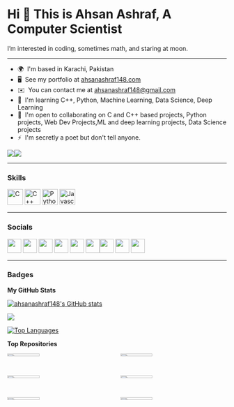 Hi 👋 This is Ahsan Ashraf, A Computer Scientist
=============================

I’m interested in coding, sometimes math, and staring at moon.

-------------------------


* 🌍  I'm based in Karachi, Pakistan
* 🖥️  See my portfolio at [ahsanashraf148.com](https://ahsanashraf148.github.io/)
* ✉️  You can contact me at [ahsanashraf148@gmail.com](mailto:ahsanashraf148@gmail.com)
* 🧠  I'm learning C++, Python, Machine Learning, Data Science, Deep Learning
* 🤝  I'm open to collaborating on C and C++ based projects, Python projects,  Web Dev Projects,ML and deep learning projects, Data Science projects
* ⚡  I'm secretly a poet but don't tell anyone.

<a href="https://www.twitter.com/ahsanashraf148" target="_blank" rel="noreferrer"><img
src="https://img.shields.io/twitter/follow/ahsanashraf148?logo=twitter&style=for-the-badge&color=0891b2&labelColor=1c1917"
/></a><a href="https://www.github.com/ahsanashraf148" target="_blank" rel="noreferrer"><img
src="https://img.shields.io/github/followers/ahsanashraf148?logo=github&style=for-the-badge&color=0891b2&labelColor=1c1917" /></a>

----------------------------------------------

### Skills

<p align="left">
<a href="https://docs.microsoft.com/en-us/cpp/?view=msvc-170" target="_blank" rel="noreferrer"><img src="https://raw.githubusercontent.com/danielcranney/readme-generator/main/public/icons/skills/c-colored.svg" width="36" height="36" alt="C" /></a>
<a href="https://docs.microsoft.com/en-us/cpp/?view=msvc-170" target="_blank" rel="noreferrer"><img src="https://raw.githubusercontent.com/danielcranney/readme-generator/main/public/icons/skills/cplusplus-colored.svg" width="36" height="36" alt="C++" /></a>
<a href="https://www.python.org/" target="_blank" rel="noreferrer"><img src="https://raw.githubusercontent.com/danielcranney/readme-generator/main/public/icons/skills/python-colored.svg" width="36" height="36" alt="Python" /></a>
<a href="https://developer.mozilla.org/en-US/docs/Web/JavaScript" target="_blank" rel="noreferrer"><img src="https://raw.githubusercontent.com/danielcranney/readme-generator/main/public/icons/skills/javascript-colored.svg" width="36" height="36" alt="Javascript" /></a>
</p>

-----------------------------------------------------------

### Socials

<p align="left"><a href="https://discord.com/users/ahsanashraf148#9289" target="_blank" rel="noreferrer"><img src="https://raw.githubusercontent.com/danielcranney/readme-generator/main/public/icons/socials/discord.svg" width="32" height="32" /></a> <a href="https://www.facebook.com/ahsan.ashraf.5832343/" target="_blank" rel="noreferrer"><img src="https://raw.githubusercontent.com/danielcranney/readme-generator/main/public/icons/socials/facebook.svg" width="32" height="32" /></a> <a href="https://www.github.com/ahsanashraf148" target="_blank" rel="noreferrer"><img src="https://raw.githubusercontent.com/danielcranney/readme-generator/main/public/icons/socials/github-dark.svg" width="32" height="32" /></a> <a href="https://Ahsan Ashraf" target="_blank" rel="noreferrer"><img src="https://raw.githubusercontent.com/danielcranney/readme-generator/main/public/icons/socials/hashnode.svg" width="32" height="32" /></a> <a href="http://www.instagram.com/ahsanashraf148" target="_blank" rel="noreferrer"><img src="https://raw.githubusercontent.com/danielcranney/readme-generator/main/public/icons/socials/instagram.svg" width="32" height="32" /></a> <a href="https://www.linkedin.com/in/ahsan-ashraf148" target="_blank" rel="noreferrer"><img src="https://raw.githubusercontent.com/danielcranney/readme-generator/main/public/icons/socials/linkedin.svg" width="32" height="32" /></a><a href="https://www.stackoverflow.com/users/Ahsan Ashraf" target="_blank" rel="noreferrer"><img src="https://raw.githubusercontent.com/danielcranney/readme-generator/main/public/icons/socials/stackoverflow.svg" width="32" height="32" /></a> <a href="https://www.twitter.com/ahsanashraf148" target="_blank" rel="noreferrer"><img src="https://raw.githubusercontent.com/danielcranney/readme-generator/main/public/icons/socials/twitter.svg" width="32" height="32" /></a> <a href="https://www.youtube.com/channel/UCAKZyecRzy_VkThTMfQoQGg" target="_blank" rel="noreferrer"><img src="https://raw.githubusercontent.com/danielcranney/readme-generator/main/public/icons/socials/youtube.svg" width="32" height="32" /></a></p>

----------------------------------------------------

### Badges

<b>My GitHub Stats</b>

<a href="http://www.github.com/ahsanashraf148"><img src="https://github-readme-stats.vercel.app/api?username=ahsanashraf148&show_icons=true&hide=&count_private=true&title_color=0891b2&text_color=ffffff&icon_color=0891b2&bg_color=1c1917&hide_border=true&show_icons=true" alt="ahsanashraf148's GitHub stats" /></a>

<a href="http://www.github.com/ahsanashraf148"><img src="https://github-readme-streak-stats.herokuapp.com/?user=ahsanashraf148&stroke=ffffff&background=1c1917&ring=0891b2&fire=0891b2&currStreakNum=ffffff&currStreakLabel=0891b2&sideNums=ffffff&sideLabels=ffffff&dates=ffffff&hide_border=true" /></a>

<a href="https://github.com/ahsanashraf148" align="left"><img src="https://github-readme-stats.vercel.app/api/top-langs/?username=ahsanashraf148&langs_count=10&title_color=0891b2&text_color=ffffff&icon_color=0891b2&bg_color=1c1917&hide_border=true&locale=en&custom_title=Top%20%Languages" alt="Top Languages" /></a>

<b>Top Repositories</b>

<div style="display: grid; grid-template-columns: repeat(auto-fit, minmax(200px, 1fr)); gap: 15px;">
  <div style="margin-bottom: 15px;">
    <a href="https://github.com/ahsanashraf148/leetcode-automation.git">
      <img src="https://github-readme-stats.vercel.app/api/pin/?username=ahsanashraf148&repo=leetcode-automation&title_color=0891b2&text_color=ffffff&icon_color=0891b2&bg_color=1c1917&hide_border=true&locale=en" style="width: 55%;"/>
    </a>
  </div>
  
  <div style="margin-bottom: 15px;">
    <a href="https://github.com/ahsanashraf148/ahsanashraf148.github.io.git">
      <img src="https://github-readme-stats.vercel.app/api/pin/?username=ahsanashraf148&repo=ahsanashraf148.github.io&title_color=0891b2&text_color=ffffff&icon_color=0891b2&bg_color=1c1917&hide_border=true&locale=en" style="width: 55%;"/>
    </a>
  </div>
  
  <div style="margin-bottom: 15px;">
    <a href="https://github.com/ahsanashraf148/AI-Gym-Trainer-and-Diet-Recommender.git">
      <img src="https://github-readme-stats.vercel.app/api/pin/?username=ahsanashraf148&repo=AI-Gym-Trainer-and-Diet-Recommender&title_color=0891b2&text_color=ffffff&icon_color=0891b2&bg_color=1c1917&hide_border=true&locale=en" style="width: 55%;"/>
    </a>
  </div>
  
  <div style="margin-bottom: 15px;">
    <a href="https://github.com/ahsanashraf148/Convex-Hull-and-Line-Intersection-Algorithms-With-Visualization.git">
      <img src="https://github-readme-stats.vercel.app/api/pin/?username=ahsanashraf148&repo=Convex-Hull-and-Line-Intersection-Algorithms-With-Visualization&title_color=0891b2&text_color=ffffff&icon_color=0891b2&bg_color=1c1917&hide_border=true&locale=en" style="width: 55%;"/>
    </a>
  </div>
  
  <div style="margin-bottom: 15px;">
    <a href="https://github.com/ahsanashraf148/AK-Car-Rental-Website.git">
      <img src="https://github-readme-stats.vercel.app/api/pin/?username=ahsanashraf148&repo=AK-Car-Rental-Website&title_color=0891b2&text_color=ffffff&icon_color=0891b2&bg_color=1c1917&hide_border=true&locale=en" style="width: 55%;"/>
    </a>
  </div>
  
  <div style="margin-bottom: 15px;">
    <a href="https://github.com/ahsanashraf148/command-prompt-and-windows-shortcut">
      <img src="https://github-readme-stats.vercel.app/api/pin/?username=ahsanashraf148&repo=command-prompt-and-windows-shortcut&title_color=0891b2&text_color=ffffff&icon_color=0891b2&bg_color=1c1917&hide_border=true&locale=en" style="width: 55%;"/>
    </a>
  </div>
</div>
